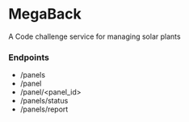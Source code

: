 # MegaBack

A Code challenge service for managing solar plants

### Endpoints
- /panels
- /panel
- /panel/<panel_id>
- /panels/status
- /panels/report